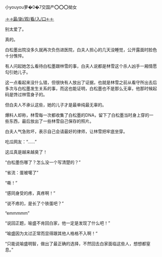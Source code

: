 小youyou萝�0�7交国产⭕⭕⭕拗女


<a href="https://m8k3.cc">→→最/新/观/看/入/口←←</a>


别太爱了。

真的。

白松墨出院没多久就再次负伤进医院，白夫人担心的几天没睡觉，公开露面时脸色十分憔悴。

有人问起她怎么看待白松墨跟林雪的事，白夫人说都是林雪这个杀人凶手一厢情愿勾引她儿子。

这一点看起来没什么错，但很快有人放出了证据，也就是林雪之前从看守所出去后多次与白松墨发生关系的事，而这也能证明，白松墨也不是那么无辜，他那时候起码是馋过林雪身子的。

但白夫人不承认这些，她的儿子才是最单纯最无辜的。

爆料人却称，林雪每一次都收集了白松墨的DNA，留下了白松墨当时身上穿的一些东西，最后放出了一些林雪自己保存的照片。

白夫人气急败坏，表示自己会请最好的律师，让林雪把牢底坐穿。

吃瓜网友：“……”

这瓜真是越来越臭了！

“白松墨伤哪了？怎么没一个写清楚的？”

“省流：蛋被噶了”

“嘶！”

“感同身受的疼，真疼啊！”

“说不疼的，是长了个铁蛋吧？”

“emmmmm”

“说回正题，喻盛不肯回白家，他一定是发现了什么吧！”

“喻盛因为太过正常而显得跟其他人格格不入啊！“

“只能说喻盛明智，做出了最正确的选择，不然回去白家面临这些人，想想都窒息。”
